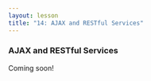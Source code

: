 ```yaml
---
layout: lesson
title: "14: AJAX and RESTful Services"
---
```

### AJAX and RESTful Services

Coming soon!
